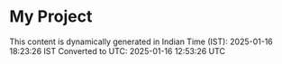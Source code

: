 # My Project

This content is dynamically generated in Indian Time (IST): 2025-01-16 18:23:26 IST
Converted to UTC: 2025-01-16 12:53:26 UTC
